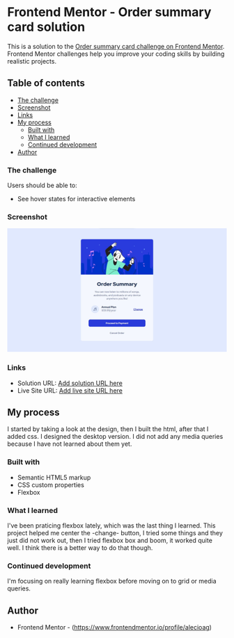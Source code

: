 # Frontend Mentor - Order summary card solution

This is a solution to the [Order summary card challenge on Frontend Mentor](https://www.frontendmentor.io/challenges/order-summary-component-QlPmajDUj). Frontend Mentor challenges help you improve your coding skills by building realistic projects.

## Table of contents

- [The challenge](#the-challenge)
- [Screenshot](#screenshot)
- [Links](#links)
- [My process](#my-process)
  - [Built with](#built-with)
  - [What I learned](#what-i-learned)
  - [Continued development](#continued-development)
- [Author](#author)

### The challenge

Users should be able to:

- See hover states for interactive elements

### Screenshot

![](/screenshot.jpg)

### Links

- Solution URL: [Add solution URL here](https://your-solution-url.com)
- Live Site URL: [Add live site URL here](https://your-live-site-url.com)

## My process

I started by taking a look at the design, then I built the html, after that I added css. I designed the desktop version. I did not add any media queries because I have not learned about them yet.

### Built with

- Semantic HTML5 markup
- CSS custom properties
- Flexbox

### What I learned

I've been praticing flexbox lately, which was the last thing I learned. This project helped me center the -change- button, I tried some things and they just did not work out, then I tried flexbox box and boom, it worked quite well. I think there is a better way to do that though.

### Continued development

I'm focusing on really learning flexbox before moving on to grid or media queries.

## Author

- Frontend Mentor - (https://www.frontendmentor.io/profile/alecioag)
